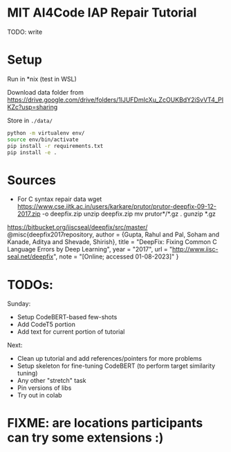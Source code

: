 # MIT AI4Code IAP Repair Tutorial

TODO: write


# Setup
Run in *nix (test in WSL)

Download data folder from  https://drive.google.com/drive/folders/1lJUFDmIcXu_ZcOUKBdY2iSvVT4_PIKZc?usp=sharing

Store in `./data/`


```bash
python -m virtualenv env/
source env/bin/activate
pip install -r requirements.txt
pip install -e .
```


# Sources

* For C syntax repair data
wget https://www.cse.iitk.ac.in/users/karkare/prutor/prutor-deepfix-09-12-2017.zip -o deepfix.zip
unzip deepfix.zip
mv prutor*/*.gz .
gunzip *.gz

https://bitbucket.org/iiscseal/deepfix/src/master/
@misc{deepfix2017repository,
author = {Gupta, Rahul and Pal, Soham and Kanade, Aditya and Shevade, Shirish},
title = "DeepFix: Fixing Common C Language Errors by Deep Learning",
year = "2017",
url = "http://www.iisc-seal.net/deepfix",
note = "[Online; accessed 01-08-2023]"
}


# TODOs:
Sunday:
* Setup CodeBERT-based few-shots
* Add CodeT5 portion
* Add text for current portion of tutorial


Next:
* Clean up tutorial and add references/pointers for more problems
* Setup skeleton for fine-tuning CodeBERT (to perform target similarity tuning)
* Any other "stretch" task
* Pin versions of libs
* Try out in colab


# FIXME: are locations participants can try some extensions :)
